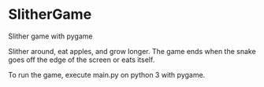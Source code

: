 # SlitherGame
Slither game with pygame

Slither around, eat apples, and grow longer. The game ends when the snake goes off the edge of the screen or eats itself. 

To run the game, execute main.py on python 3 with pygame. 
